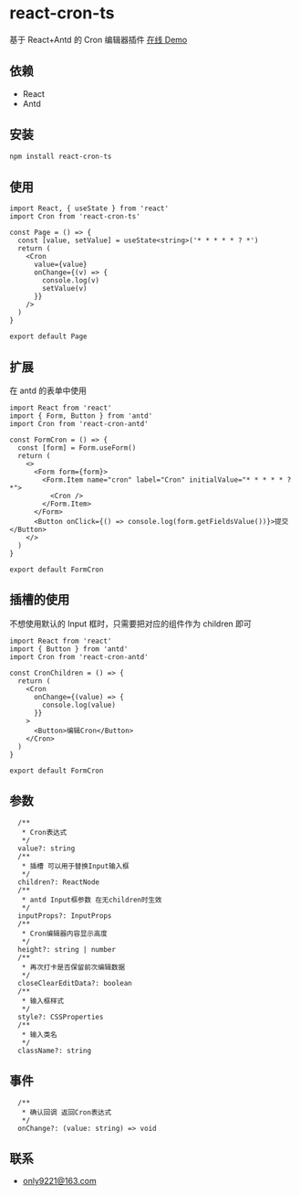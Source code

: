 # react-cron-ts

基于 React+Antd 的 Cron 编辑器插件
[在线 Demo](https://chenjiahao1229.github.io/react-cron-ts/)

## 依赖

- React
- Antd

## 安装

```bash
npm install react-cron-ts
```

## 使用

```tsx
import React, { useState } from 'react'
import Cron from 'react-cron-ts'

const Page = () => {
  const [value, setValue] = useState<string>('* * * * * ? *')
  return (
    <Cron
      value={value}
      onChange={(v) => {
        console.log(v)
        setValue(v)
      }}
    />
  )
}

export default Page
```

## 扩展

在 antd 的表单中使用

```tsx
import React from 'react'
import { Form, Button } from 'antd'
import Cron from 'react-cron-antd'

const FormCron = () => {
  const [form] = Form.useForm()
  return (
    <>
      <Form form={form}>
        <Form.Item name="cron" label="Cron" initialValue="* * * * * ? *">
          <Cron />
        </Form.Item>
      </Form>
      <Button onClick={() => console.log(form.getFieldsValue())}>提交</Button>
    </>
  )
}

export default FormCron
```

## 插槽的使用

不想使用默认的 Input 框时，只需要把对应的组件作为 children 即可

```tsx
import React from 'react'
import { Button } from 'antd'
import Cron from 'react-cron-antd'

const CronChildren = () => {
  return (
    <Cron
      onChange={(value) => {
        console.log(value)
      }}
    >
      <Button>编辑Cron</Button>
    </Cron>
  )
}

export default FormCron
```

## 参数

```tsx
  /**
   * Cron表达式
   */
  value?: string
  /**
   * 插槽 可以用于替换Input输入框
   */
  children?: ReactNode
  /**
   * antd Input框参数 在无children时生效
   */
  inputProps?: InputProps
  /**
   * Cron编辑器内容显示高度
   */
  height?: string | number
  /**
   * 再次打卡是否保留前次编辑数据
   */
  closeClearEditData?: boolean
  /**
   * 输入框样式
   */
  style?: CSSProperties
  /**
   * 输入类名
   */
  className?: string
```

## 事件

```tsx
  /**
   * 确认回调 返回Cron表达式
   */
  onChange?: (value: string) => void
```

## 联系

- only9221@163.com
